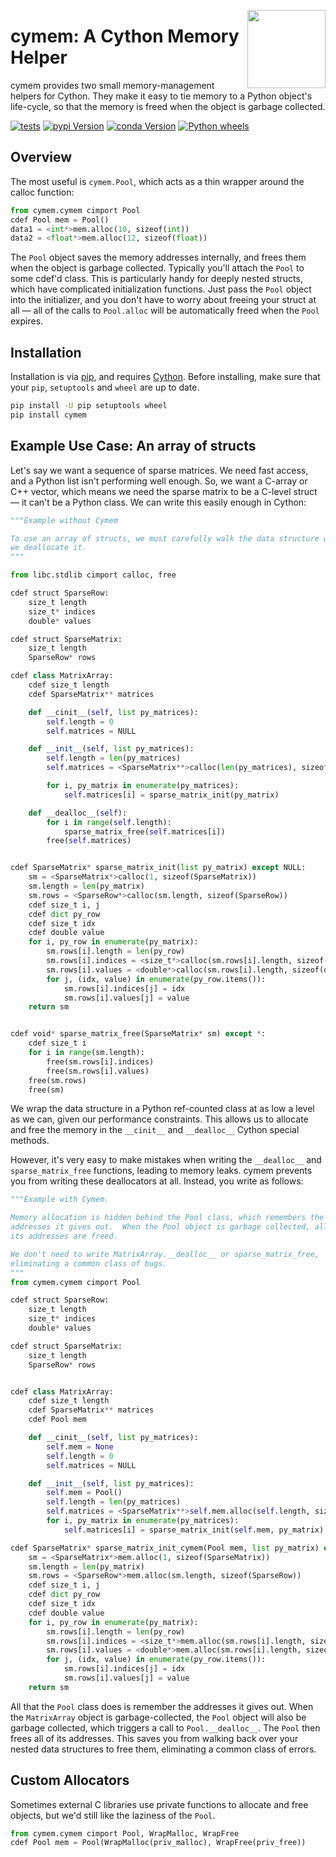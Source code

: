 <a href="https://explosion.ai"><img src="https://explosion.ai/assets/img/logo.svg" width="125" height="125" align="right" /></a>

# cymem: A Cython Memory Helper

cymem provides two small memory-management helpers for Cython. They make it easy
to tie memory to a Python object's life-cycle, so that the memory is freed when
the object is garbage collected.

[![tests](https://github.com/explosion/cymem/actions/workflows/tests.yml/badge.svg)](https://github.com/explosion/cymem/actions/workflows/tests.yml)
[![pypi Version](https://img.shields.io/pypi/v/cymem.svg?style=flat-square&logo=pypi&logoColor=white)](https://pypi.python.org/pypi/cymem)
[![conda Version](https://img.shields.io/conda/vn/conda-forge/cymem.svg?style=flat-square&logo=conda-forge&logoColor=white)](https://anaconda.org/conda-forge/cymem)
[![Python wheels](https://img.shields.io/badge/wheels-%E2%9C%93-4c1.svg?longCache=true&style=flat-square&logo=python&logoColor=white)](https://github.com/explosion/wheelwright/releases)

## Overview

The most useful is `cymem.Pool`, which acts as a thin wrapper around the calloc
function:

```python
from cymem.cymem cimport Pool
cdef Pool mem = Pool()
data1 = <int*>mem.alloc(10, sizeof(int))
data2 = <float*>mem.alloc(12, sizeof(float))
```

The `Pool` object saves the memory addresses internally, and frees them when the
object is garbage collected. Typically you'll attach the `Pool` to some cdef'd
class. This is particularly handy for deeply nested structs, which have
complicated initialization functions. Just pass the `Pool` object into the
initializer, and you don't have to worry about freeing your struct at all — all
of the calls to `Pool.alloc` will be automatically freed when the `Pool`
expires.

## Installation

Installation is via [pip](https://pypi.python.org/pypi/pip), and requires
[Cython](http://cython.org). Before installing, make sure that your `pip`,
`setuptools` and `wheel` are up to date.

```bash
pip install -U pip setuptools wheel
pip install cymem
```

## Example Use Case: An array of structs

Let's say we want a sequence of sparse matrices. We need fast access, and a
Python list isn't performing well enough. So, we want a C-array or C++ vector,
which means we need the sparse matrix to be a C-level struct — it can't be a
Python class. We can write this easily enough in Cython:

```python
"""Example without Cymem

To use an array of structs, we must carefully walk the data structure when
we deallocate it.
"""

from libc.stdlib cimport calloc, free

cdef struct SparseRow:
    size_t length
    size_t* indices
    double* values

cdef struct SparseMatrix:
    size_t length
    SparseRow* rows

cdef class MatrixArray:
    cdef size_t length
    cdef SparseMatrix** matrices

    def __cinit__(self, list py_matrices):
        self.length = 0
        self.matrices = NULL

    def __init__(self, list py_matrices):
        self.length = len(py_matrices)
        self.matrices = <SparseMatrix**>calloc(len(py_matrices), sizeof(SparseMatrix*))

        for i, py_matrix in enumerate(py_matrices):
            self.matrices[i] = sparse_matrix_init(py_matrix)

    def __dealloc__(self):
        for i in range(self.length):
            sparse_matrix_free(self.matrices[i])
        free(self.matrices)


cdef SparseMatrix* sparse_matrix_init(list py_matrix) except NULL:
    sm = <SparseMatrix*>calloc(1, sizeof(SparseMatrix))
    sm.length = len(py_matrix)
    sm.rows = <SparseRow*>calloc(sm.length, sizeof(SparseRow))
    cdef size_t i, j
    cdef dict py_row
    cdef size_t idx
    cdef double value
    for i, py_row in enumerate(py_matrix):
        sm.rows[i].length = len(py_row)
        sm.rows[i].indices = <size_t*>calloc(sm.rows[i].length, sizeof(size_t))
        sm.rows[i].values = <double*>calloc(sm.rows[i].length, sizeof(double))
        for j, (idx, value) in enumerate(py_row.items()):
            sm.rows[i].indices[j] = idx
            sm.rows[i].values[j] = value
    return sm


cdef void* sparse_matrix_free(SparseMatrix* sm) except *:
    cdef size_t i
    for i in range(sm.length):
        free(sm.rows[i].indices)
        free(sm.rows[i].values)
    free(sm.rows)
    free(sm)
```

We wrap the data structure in a Python ref-counted class at as low a level as we
can, given our performance constraints. This allows us to allocate and free the
memory in the `__cinit__` and `__dealloc__` Cython special methods.

However, it's very easy to make mistakes when writing the `__dealloc__` and
`sparse_matrix_free` functions, leading to memory leaks. cymem prevents you from
writing these deallocators at all. Instead, you write as follows:

```python
"""Example with Cymem.

Memory allocation is hidden behind the Pool class, which remembers the
addresses it gives out.  When the Pool object is garbage collected, all of
its addresses are freed.

We don't need to write MatrixArray.__dealloc__ or sparse_matrix_free,
eliminating a common class of bugs.
"""
from cymem.cymem cimport Pool

cdef struct SparseRow:
    size_t length
    size_t* indices
    double* values

cdef struct SparseMatrix:
    size_t length
    SparseRow* rows


cdef class MatrixArray:
    cdef size_t length
    cdef SparseMatrix** matrices
    cdef Pool mem

    def __cinit__(self, list py_matrices):
        self.mem = None
        self.length = 0
        self.matrices = NULL

    def __init__(self, list py_matrices):
        self.mem = Pool()
        self.length = len(py_matrices)
        self.matrices = <SparseMatrix**>self.mem.alloc(self.length, sizeof(SparseMatrix*))
        for i, py_matrix in enumerate(py_matrices):
            self.matrices[i] = sparse_matrix_init(self.mem, py_matrix)

cdef SparseMatrix* sparse_matrix_init_cymem(Pool mem, list py_matrix) except NULL:
    sm = <SparseMatrix*>mem.alloc(1, sizeof(SparseMatrix))
    sm.length = len(py_matrix)
    sm.rows = <SparseRow*>mem.alloc(sm.length, sizeof(SparseRow))
    cdef size_t i, j
    cdef dict py_row
    cdef size_t idx
    cdef double value
    for i, py_row in enumerate(py_matrix):
        sm.rows[i].length = len(py_row)
        sm.rows[i].indices = <size_t*>mem.alloc(sm.rows[i].length, sizeof(size_t))
        sm.rows[i].values = <double*>mem.alloc(sm.rows[i].length, sizeof(double))
        for j, (idx, value) in enumerate(py_row.items()):
            sm.rows[i].indices[j] = idx
            sm.rows[i].values[j] = value
    return sm
```

All that the `Pool` class does is remember the addresses it gives out. When the
`MatrixArray` object is garbage-collected, the `Pool` object will also be
garbage collected, which triggers a call to `Pool.__dealloc__`. The `Pool` then
frees all of its addresses. This saves you from walking back over your nested
data structures to free them, eliminating a common class of errors.

## Custom Allocators

Sometimes external C libraries use private functions to allocate and free
objects, but we'd still like the laziness of the `Pool`.

```python
from cymem.cymem cimport Pool, WrapMalloc, WrapFree
cdef Pool mem = Pool(WrapMalloc(priv_malloc), WrapFree(priv_free))
```
